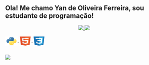 ## Ola! Me chamo Yan de Oliveira Ferreira, sou estudante de programação!
<div align="center">
  <a href="https://github.com/Yandeoliveiraferreira3">
  <img height="156em" src="https://github-readme-stats.vercel.app/api?username=Yandeoliveiraferreira3&show_icons=true&theme=github_dark&include_all_commits=true&count_private=true"/>
  <img height="156em" src="https://github-readme-stats.vercel.app/api/top-langs/?username=Yandeoliveiraferreira3&layout=compact&langs_count=7&theme=github_dark"/>
</div>
<div style="display: inline_block"><br>
  <img align="center" alt="Yan-Python" height="30" width="40" src="https://raw.githubusercontent.com/devicons/devicon/master/icons/python/python-original.svg">
  <img align="center" alt="Yan-HTML" height="30" width="40" src="https://raw.githubusercontent.com/devicons/devicon/master/icons/html5/html5-original.svg">
  <img align="center" alt="Yan-CSS" height="30" width="40" src="https://raw.githubusercontent.com/devicons/devicon/master/icons/css3/css3-original.svg">
</div>
  
  ##
 
<div> 
  <a href="[https://www.instagram.com/yanferreira_3/]" target="_blank"><img src="https://img.shields.io/badge/-Instagram-%23E4405F?style=for-the-badge&logo=instagram&logoColor=white" target="_blank"></a>  
</div>
